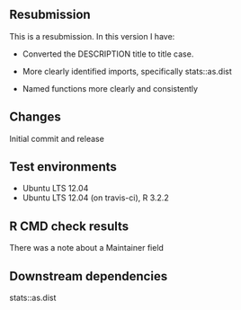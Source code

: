 ## Resubmission

This is a resubmission. In this version I have:

* Converted the DESCRIPTION title to title case.

* More clearly identified imports, specifically stats::as.dist

* Named functions more clearly and consistently

## Changes

Initial commit and release

## Test environments

* Ubuntu LTS 12.04
* Ubuntu LTS 12.04 (on travis-ci), R 3.2.2

## R CMD check results

There was a note about a Maintainer field

## Downstream dependencies

stats::as.dist
